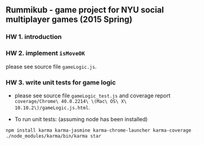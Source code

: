 ## Rummikub - game project for NYU social multiplayer games (2015 Spring)

### HW 1. introduction

### HW 2. implement `isMoveOK`

please see source file `gameLogic.js`.

### HW 3. write unit tests for game logic

* please see source file `gameLogic_test.js` and 
coverage report  `coverage/Chrome\ 40.0.2214\ \(Mac\ OS\ X\ 10.10.2\)/gameLogic.js.html`.

* To run unit tests: (assuming node has been installed)

```bash
npm install karma karma-jasmine karma-chrome-launcher karma-coverage  --save-dev
./node_modules/karma/bin/karma star
```
